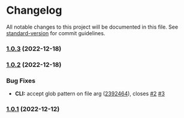 # Changelog

All notable changes to this project will be documented in this file. See [standard-version](https://github.com/conventional-changelog/standard-version) for commit guidelines.

### [1.0.3](/TestEssence/feature-to-md/compare/v1.0.2...v1.0.3) (2022-12-18)

### [1.0.2](/TestEssence/feature-to-md/compare/v1.0.1...v1.0.2) (2022-12-18)


### Bug Fixes

* **CLI:** accept glob pattern on file arg ([2392464](/TestEssence/feature-to-md/commit/2392464b46b8fb8772c977424d46088e7067e709)), closes [#2](/TestEssence/feature-to-md/issues/2) [#3](/TestEssence/feature-to-md/issues/3)

### [1.0.1](/TestEssence/feature-to-md/compare/v1.0.0...v1.0.1) (2022-12-12)
